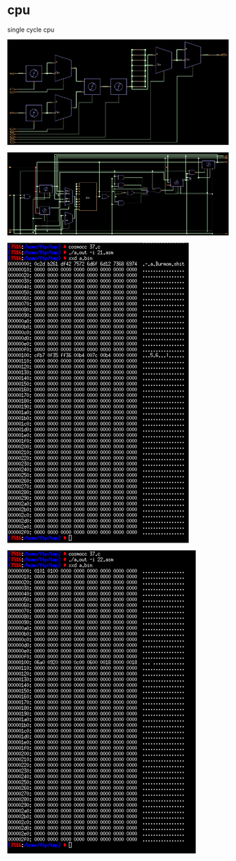 # cpu
single cycle cpu

![format](https://github.com/BHa2R00/cpu/blob/main/20240426143411_803x383_scrot.png)

![format](https://github.com/BHa2R00/cpu/blob/main/20240426234546_973x364_scrot.png)

![format](https://github.com/BHa2R00/cpu/blob/main/20240426142129_413x683_scrot.png)

![format](https://github.com/BHa2R00/cpu/blob/main/20240426230824_429x690_scrot.png)
